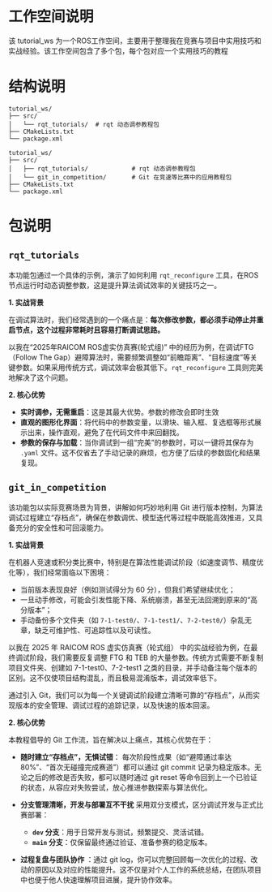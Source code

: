 # 工作空间说明
该 tutorial_ws 为一个ROS工作空间，主要用于整理我在竞赛与项目中实用技巧和实战经验。该工作空间包含了多个包，每个包对应一个实用技巧的教程


# 结构说明

```
tutorial_ws/
├── src/                
│   └── rqt_tutorials/  # rqt 动态调参教程包
├── CMakeLists.txt      
└── package.xml        

tutorial_ws/
├── src/                
│   ├── rqt_tutorials/            # rqt 动态调参教程包
│   └── git_in_competition/       # Git 在竞速等比赛中的应用教程包
├── CMakeLists.txt      
└── package.xml    
```

# 包说明

## `rqt_tutorials`
本功能包通过一个具体的示例，演示了如何利用 `rqt_reconfigure` 工具，在ROS节点运行时动态调整参数，这是提升算法调试效率的关键技巧之一。

**1. 实战背景**

在调试算法时，我们经常遇到的一个痛点是：**每次修改参数，都必须手动停止并重启节点，这个过程非常耗时且容易打断调试思路。**

以我在“2025年RAICOM ROS虚实仿真赛(轮式组)” 中的经历为例，在调试FTG（Follow The Gap）避障算法时，需要频繁调整如“前瞻距离”、“目标速度”等关键参数。如果采用传统方式，调试效率会极其低下。`rqt_reconfigure` 工具则完美地解决了这个问题。


**2. 核心优势**

*   **实时调参，无需重启**：这是其最大优势。参数的修改会即时生效
*   **直观的图形化界面**：将代码中的参数变量，以滑块、输入框、复选框等形式展示出来，操作直观，避免了在代码文件中来回翻找。
*   **参数的保存与加载**：当你调试到一组“完美”的参数时，可以一键将其保存为 `.yaml` 文件。这不仅省去了手动记录的麻烦，也方便了后续的参数固化和结果复现。



## `git_in_competition`
该功能包以实际竞赛场景为背景，讲解如何巧妙地利用 Git 进行版本控制，为算法调试过程建立“存档点”，确保在参数调优、模型迭代等过程中既能高效推进，又具备充分的安全性和可回滚能力。

**1. 实战背景**

在机器人竞速或积分类比赛中，特别是在算法性能调试阶段（如速度调节、精度优化等），我们经常面临以下困境：
* 当前版本表现良好（例如测试得分为 60 分），但我们希望继续优化；
* 一旦动手修改，可能会引发性能下降、系统崩溃，甚至无法回溯到原来的“高分版本”；
* 手动备份多个文件夹（如 `7-1-test0/`、`7-1-test1/`、`7-2-test0/`）杂乱无章，缺乏可维护性、可追踪性以及可读性。

以我在 2025 年 RAICOM ROS 虚实仿真赛（轮式组） 中的实战经验为例，在最终调试阶段，我们需要反复调整 FTG 和 TEB 的大量参数。传统方式需要不断复制项目文件夹、创建如 7-1-test0、7-2-test1 之类的目录，并手动备注每个版本的区别。这不仅使项目结构混乱，而且极易混淆版本，调试效率低下。

通过引入 Git，我们可以为每一个关键调试阶段建立清晰可靠的“存档点”，从而实现版本的安全管理、调试过程的追踪记录，以及快速的版本回滚。



**2. 核心优势**

本教程倡导的 Git 工作流，旨在解决以上痛点，其核心优势在于：

*   **随时建立“存档点”，无惧试错**：
每次阶段性成果（如“避障通过率达 80%”、“首次无碰撞完成赛道”）都可以通过 git commit 记录为稳定版本。无论之后的修改是否失败，都可以随时通过 git reset 等命令回到上一个已验证的状态，从容应对失败尝试，放心推进参数探索与算法优化。

*   **分支管理清晰，开发与部署互不干扰**
    采用双分支模式，区分调试开发与正式比赛部署：
    *   **`dev` 分支**：用于日常开发与测试，频繁提交、灵活试错。
    *   **`main` 分支**：仅保留最终通过验证、准备参赛的稳定版本。


*   **过程复盘与团队协作**
    ：通过 git log，你可以完整回顾每一次优化的过程、改动的原因以及对应的性能提升。这不仅是对个人工作的系统总结，在团队项目中也便于他人快速理解项目进展，提升协作效率。

